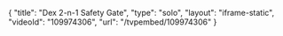 {
    "title": "Dex 2-n-1 Safety Gate",
    "type": "solo",
    "layout": "iframe-static",
    "videoId": "109974306",
    "url": "\/tvpembed\/109974306"
}